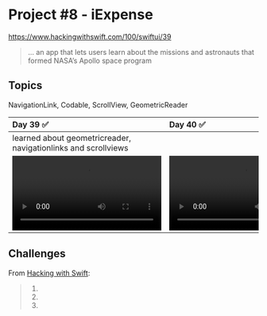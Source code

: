 # Project #8 - iExpense

https://www.hackingwithswift.com/100/swiftui/39

> ... an app that lets users learn about the missions and astronauts that formed NASA’s Apollo space program

## Topics
NavigationLink, Codable, ScrollView, GeometricReader

|Day 39 :white_check_mark: | Day 40 :white_check_mark: | Day 41 :white_check_mark: |
|:--|:--|:--|
| learned about geometricreader, navigationlinks and scrollviews  |  |  |
|![D39](Data/D39.mov)|![D40](Data/D40.mov)|![D41](Data/D41.mov)|

## Challenges

From [Hacking with Swift]():
>1.
>2.
>3.


